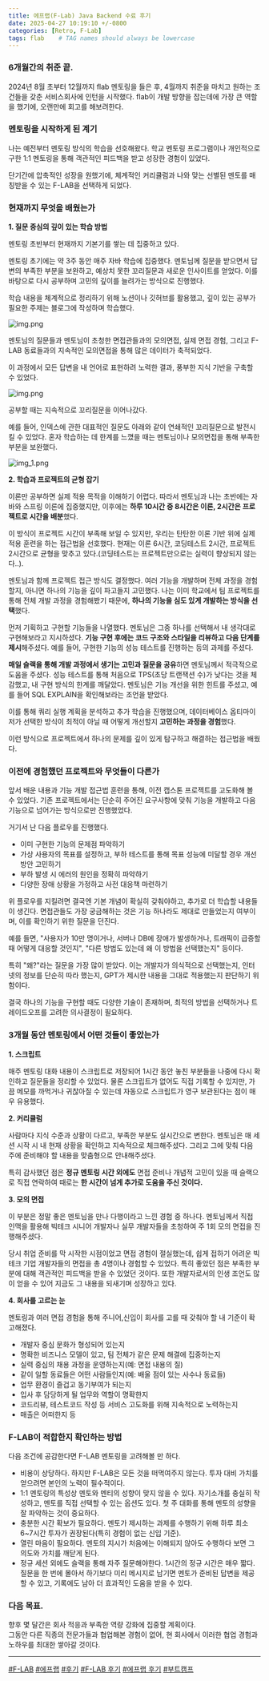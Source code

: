 ```yaml
---
title: 에프랩(F-Lab) Java Backend 수료 후기
date: 2025-04-27 10:19:10 +/-0800
categories: [Retro, F-Lab]
tags: flab    # TAG names should always be lowercase
---
```


### 6개월간의 취준 끝.

2024년 8월 초부터 12월까지 flab 멘토링을 들은 후, 4월까지 취준을 마치고 원하는 조건들을 갖춘 서비스회사에 인턴을 시작했다.
flab이 개발 방향을 잡는데에 가장 큰 역할을 했기에, 오랜만에 회고를 해보려한다.

### 멘토링을 시작하게 된 계기

나는 예전부터 멘토링 방식의 학습을 선호해왔다. 학교 멘토링 프로그램이나 개인적으로 구한 1:1 멘토링을 통해 객관적인 피드백을 받고 성장한 경험이 있었다. 

단기간에 압축적인 성장을 원했기에, 체계적인 커리큘럼과 나와 맞는 선별된 멘토를 매칭받을 수 있는 F-LAB을 선택하게 되었다.

### 현재까지 무엇을 배웠는가

<b>1. 질문 중심의 깊이 있는 학습 방법</b>

멘토링 초반부터 현재까지 기본기를 쌓는 데 집중하고 있다.

멘토링 초기에는 약 3주 동안 매주 자바 학습에 집중했다. 
멘토님께 질문을 받으면서 답변의 부족한 부분을 보완하고, 예상치 못한 꼬리질문과 새로운 인사이트를 얻었다. 
이를 바탕으로 다시 공부하며 고민의 깊이를 늘려가는 방식으로 진행했다.

학습 내용을 체계적으로 정리하기 위해 노션이나 깃허브를 활용했고, 깊이 있는 공부가 필요한 주제는 블로그에 작성하며 학습했다.

![img.png](../assets/img/flab-retro/img4.png)

멘토님의 질문들과 멘토님이 초청한 면접관들과의 모의면접, 실제 면접 경험, 그리고 F-LAB 동료들과의 지속적인 모의면접을 통해 많은 데이터가 축적되었다. 

이 과정에서 모든 답변을 내 언어로 표현하려 노력한 결과, 풍부한 지식 기반을 구축할 수 있었다.

![img.png](../assets/img/flab-retro/img2.png)

공부할 때는 지속적으로 꼬리질문을 이어나갔다. 

예를 들어, 인덱스에 관한 대표적인 질문도 아래와 같이 연쇄적인 꼬리질문으로 발전시킬 수 있었다. 혼자 학습하는 데 한계를 느꼈을 때는 멘토님이나 모의면접을 통해 부족한 부분을 보완했다.

![img_1.png](../assets/img/flab-retro/img_1.png)

<b>2. 학습과 프로젝트의 균형 잡기</b>

이론만 공부하면 실제 적용 목적을 이해하기 어렵다. 따라서 멘토님과 나는 초반에는 자바와 스프링 이론에 집중했지만, 이후에는 <b>하루 10시간 중 8시간은 이론, 2시간은 프로젝트로 시간을 배분</b>했다.

이 방식이 프로젝트 시간이 부족해 보일 수 있지만, 우리는 탄탄한 이론 기반 위에 실제 적용 훈련을 하는 접근법을 선호했다. 현재는 이론 6시간, 코딩테스트 2시간, 프로젝트 2시간으로 균형을 맞추고 있다.(코딩테스트는 프로젝트만으로는 실력이 향상되지 않는다..).

멘토님과 함께 프로젝트 접근 방식도 결정했다. 여러 기능을 개발하며 전체 과정을 경험할지, 아니면 하나의 기능을 깊이 파고들지 고민했다. 나는 이미 학교에서 팀 프로젝트를 통해 전체 개발 과정을 경험해봤기 때문에, <b>하나의 기능을 심도 있게 개발하는 방식을 선택</b>했다.

먼저 기획하고 구현할 기능들을 나열했다. 멘토님은 그중 하나를 선택해서 내 생각대로 구현해보라고 지시하셨다. <b>기능 구현 후에는 코드 구조와 스타일을 리뷰하고 다음 단계를 제시</b>해주셨다. 예를 들어, 구현한 기능의 성능 테스트를 진행하는 등의 과제를 주셨다.

<b>매일 슬랙을 통해 개발 과정에서 생기는 고민과 질문을 공유</b>하면 멘토님께서 적극적으로 도움을 주셨다. 성능 테스트를 통해 처음으로 TPS(초당 트랜잭션 수)가 낮다는 것을 체감했고, 내 구현 방식의 한계를 깨달았다. 멘토님은 기능 개선을 위한 힌트를 주셨고, 예를 들어 SQL EXPLAIN을 확인해보라는 조언을 받았다.

이를 통해 쿼리 실행 계획을 분석하고 추가 학습을 진행했으며, 데이터베이스 옵티마이저가 선택한 방식이 최적이 아닐 때 어떻게 개선할지 <b>고민하는 과정을 경험</b>했다.

이런 방식으로 프로젝트에서 하나의 문제를 깊이 있게 탐구하고 해결하는 접근법을 배웠다.

### 이전에 경험했던 프로젝트와 무엇들이 다른가

앞서 배운 내용과 기능 개발 접근법 훈련을 통해, 이전 캡스톤 프로젝트를 고도화해 볼 수 있었다.
기존 프로젝트에서는 단순히 주어진 요구사항에 맞춰 기능을 개발하고 다음 기능으로 넘어가는 방식으로만 진행했었다.

거기서 난 다음 플로우를 진행했다.

- 이미 구현한 기능의 문제점 파악하기
- 가상 사용자의 목표를 설정하고, 부하 테스트를 통해 목표 성능에 미달할 경우 개선 방안 고민하기
- 부하 발생 시 에러의 원인을 정확히 파악하기
- 다양한 장애 상황을 가정하고 사전 대응책 마련하기

위 플로우를 지킬려면 결국엔 기본 개념이 확실히 갖춰야하고, 추가로 더 학습할 내용들이 생긴다.
면접관들도 가장 궁금해하는 것은 기능 하나라도 제대로 만들었는지 여부이며, 이를 확인하기 위한 질문을 던진다.

예를 들면, "사용자가 10만 명이거나, 서버나 DB에 장애가 발생하거나, 트래픽이 급증할 때 어떻게 대응할 것인지",
"다른 방법도 있는데 왜 이 방법을 선택했는지" 등이다.

특히 "왜?"라는 질문을 가장 많이 받았다. 이는 개발자가 의식적으로 선택했는지, 인터넷의 정보를 단순히 따라 했는지,
GPT가 제시한 내용을 그대로 적용했는지 판단하기 위함이다.

결국 하나의 기능을 구현할 때도 다양한 기술이 존재하며, 최적의 방법을 선택하거나 트레이드오프를 고려한 의사결정이 필요하다.

### 3개월 동안 멘토링에서 어떤 것들이 좋았는가

<b>1. 스크립트</b>

매주 멘토링 대화 내용이 스크립트로 저장되어 1시간 동안 놓친 부분들을 나중에 다시 확인하고 질문들을 정리할 수 있었다.
물론 스크립트가 없어도 직접 기록할 수 있지만, 가끔 메모를 까먹거나 귀찮아질 수 있는데 자동으로 스크립트가 영구 보관된다는 점이 매우 유용했다.

<b>2. 커리큘럼</b>

사람마다 지식 수준과 상황이 다르고, 부족한 부분도 실시간으로 변한다.
멘토님은 매 세션 시작 시 내 현재 상황을 확인하고 지속적으로 체크해주셨다.
그리고 그에 맞춰 다음 주에 준비해야 할 내용을 맞춤형으로 안내해주셨다.

특히 감사했던 점은 <b>정규 멘토링 시간 외에도</b> 면접 준비나 개념적 고민이 있을 때
슬랙으로 직접 연락하여 때로는 <b>한 시간이 넘게 추가로 도움을 주신 것이다.</b>

<b>3. 모의 면접</b>

이 부분은 정말 좋은 멘토님을 만나 다행이라고 느낀 경험 중 하나다.
멘토님께서 직접 인맥을 활용해 빅테크 시니어 개발자나 실무 개발자들을 초청하여 주 1회 모의 면접을 진행해주셨다.

당시 취업 준비를 막 시작한 시점이었고 면접 경험이 절실했는데, 쉽게 접하기 어려운 빅테크 기업 개발자들의 면접을 총 4명이나 경험할 수 있었다.
특히 좋았던 점은 부족한 부분에 대해 객관적인 피드백을 받을 수 있었던 것이다. 또한 개발자로서의 인생 조언도 많이 얻을 수 있어 지금도 그 내용을 되새기며 성장하고 있다.

<b>4. 회사를 고르는 눈</b>

멘토링과 여러 면접 경험을 통해 주니어,신입이 회사를 고를 때 갖춰야 할 내 기준이 확고해졌다.

- 개발자 중심 문화가 형성되어 있는지
- 명확한 비즈니스 모델이 있고, 팀 전체가 같은 문제 해결에 집중하는지
- 실력 중심의 채용 과정을 운영하는지(예: 면접 내용의 질)
- 같이 일할 동료들은 어떤 사람들인지(예: 배울 점이 있는 사수나 동료들)
- 업무 환경이 즐겁고 동기부여가 되는지 
- 입사 후 담당하게 될 업무와 역할이 명확한지
- 코드리뷰, 테스트코드 작성 등 서비스 고도화를 위해 지속적으로 노력하는지
- 매출은 어떠한지 등 

### F-LAB이 적합한지 확인하는 방법

다음 조건에 공감한다면 F-LAB 멘토링을 고려해볼 만 하다.

- 비용이 상당하다. 하지만 F-LAB은 모든 것을 떠먹여주지 않는다. 투자 대비 가치를 얻으려면 본인의 노력이 필수적이다.
- 1:1 멘토링의 특성상 멘토와 멘티의 성향이 맞지 않을 수 있다. 자기소개를 충실히 작성하고, 멘토를 직접 선택할 수 있는 옵션도 있다. 첫 주 대화를 통해 멘토의 성향을 잘 파악하는 것이 중요하다.
- 충분한 시간 확보가 필요하다. 멘토가 제시하는 과제를 수행하기 위해 하루 최소 6~7시간 투자가 권장된다(특히 경험이 없는 신입 기준).
- 열린 마음이 필요하다. 멘토의 지시가 처음에는 이해되지 않아도 수행하다 보면 그 의도와 가치를 깨닫게 된다.
- 정규 세션 외에도 슬랙을 통해 자주 질문해야한다. 1시간의 정규 시간은 매우 짧다. 질문을 한 번에 몰아서 하기보다 미리 메시지로 남기면 멘토가 준비된 답변을 제공할 수 있고, 기록에도 남아 더 효과적인 도움을 받을 수 있다.


### 다음 목표.

향후 몇 달간은 회사 적응과 부족한 역량 강화에 집중할 계획이다.<br>
그동안 다른 직종의 전문가들과 협업해본 경험이 없어, 현 회사에서 이러한 협업 경험과 노하우를 최대한 쌓아갈 것이다.


---

[#F-LAB](https://f-lab.kr/reviews) [#에프랩](https://f-lab.kr/reviews) [#후기](https://f-lab.kr/reviews) [#F-LAB 후기](https://f-lab.kr/reviews) [#에프랩 후기](https://f-lab.kr/reviews) [#부트캠프](https://f-lab.kr/reviews)
